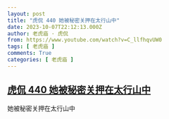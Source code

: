 ```yaml
---
layout: post
title: "虎侃 440 她被秘密关押在太行山中"
date: 2023-10-07T22:12:13.000Z
author: 老虎庙 · 虎侃
from: https://www.youtube.com/watch?v=C_llfhqvUW0
tags: [ 老虎庙 ]
comments: True
categories: [ 老虎庙 ]
---
```

<!--1696716733000-->
[虎侃 440 她被秘密关押在太行山中](https://www.youtube.com/watch?v=C_llfhqvUW0)
------

<div>
她被秘密关押在太行山中
</div>

